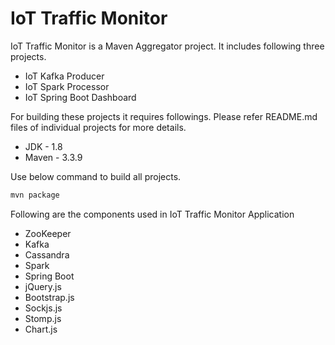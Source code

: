 # IoT Traffic Monitor
IoT Traffic Monitor is a Maven Aggregator project. It includes following three projects.

- IoT Kafka Producer
- IoT Spark Processor
- IoT Spring Boot Dashboard

For building these projects it requires followings. Please refer README.md files of individual projects for more details.

- JDK - 1.8
- Maven - 3.3.9

Use below command to build all projects.

```sh
mvn package
```
Following are the components used in IoT Traffic Monitor Application
  
- ZooKeeper
- Kafka
- Cassandra
- Spark
- Spring Boot
- jQuery.js
- Bootstrap.js
- Sockjs.js
- Stomp.js
- Chart.js
